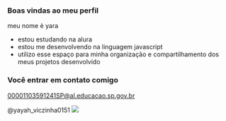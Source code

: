 ### Boas vindas ao meu perfil

meu nome è yara

- estou estudando na alura
- estou me desenvolvendo na linguagem javascript
- utilizo esse espaço para minha organização e compartilhamento dos meus projetos desenvolvido

### Você entrar em contato comigo

00001103591241SP@al.educacao.sp.gov.br

@yayah_viczinha0151
![](https://tenor.com/pt-BR/view/naruto-gif-19427546)
